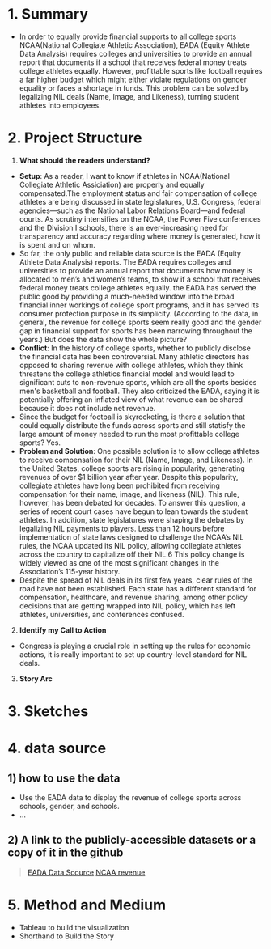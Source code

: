 # 1. Summary
- In order to equally provide financial supports to all college sports NCAA(National Collegiate Athletic Association), EADA (Equity Athlete Data Analysis) requires colleges and universities to provide an annual report that documents if a school that receives federal money treats college athletes equally. However, profittable sports like football requires a far higher budget which might either violate regulations on gender equality or faces a shortage in funds. This problem can be solved by legalizing NIL deals (Name, Image, and Likeness), turning student athletes into employees.


# 2. Project Structure
1) **What should the readers understand?**
  - **Setup**: As a reader, I want to know if athletes in NCAA(National Collegiate Athletic Assiciation) are properly and equally compensated.The employment status and fair compensation of college athletes are being discussed in state legislatures, U.S. Congress, federal agencies—such as the National Labor Relations Board—and federal courts. As scrutiny intensifies on the NCAA, the Power Five conferences and the Division I schools, there is an ever-increasing need for transparency and accuracy regarding where money is generated, how it is spent and on whom.
  - So far, the only public and reliable data source is the EADA (Equity Athlete Data Analysis) reports. The EADA requires colleges and universities to provide an annual report that documents how money is allocated to men’s and women’s teams, to show if a school that receives federal money treats college athletes equally. the EADA has served the public good by providing a much-needed window into the broad financial inner workings of college sport programs, and it has served its consumer protection purpose in its simplicity. (According to the data, in general, the revenue for college sports seem really good and the gender gap in financial support for sports has been narrowing throughout the years.) But does the data show the whole picture?
  - **Conflict**: In the history of college sports, whether to publicly disclose the financial data has been controversial. Many athletic directors has opposed to sharing revenue with college athletes, which they think threatens the college athletics financial model and would lead to significant cuts to non-revenue sports, which are all the sports besides men's basketball and football. They also criticized the EADA, saying it is potentially offering an inflated view of what revenue can be shared because it does not include net revenue. 
  - Since the budget for football is skyrocketing, is there a solution that could equally distribute the funds across sports and still statisfy the large amount of money needed to run the most profittable college sports? Yes. 
  - **Problem and Solution**: One possible solution is to allow college athletes to receive compensation for their NIL (Name, Image, and Likeness). In the United States, college sports are rising in popularity, generating revenues of over $1 billion year after year. Despite this popularity, collegiate athletes have long been prohibited from receiving compensation for their name, image, and likeness (NIL). This rule, however, has been debated for decades. To answer this question, a series of recent court cases have begun to lean towards the student athletes. In addition, state legislatures were shaping the debates by legalizing NIL payments to players. Less than 12 hours before implementation of state laws designed to challenge the NCAA’s NIL rules, the NCAA updated its NIL policy, allowing collegiate athletes across the country to capitalize off their NIL.6 This policy change is widely viewed as one of the most significant changes in the Association’s 115-year history.
  - Despite the spread of NIL deals in its first few years, clear rules of the road have not been established. Each state has a different standard for compensation, healthcare, and revenue sharing, among other policy decisions that are getting wrapped into NIL policy, which has left athletes, universities, and conferences confused.  

2) **Identify my Call to Action**
  - Congress is playing a crucial role in setting up the rules for economic actions, it is really important to set up country-level standard for NIL deals.

3) **Story Arc**


# 3. Sketches



# 4. data source
## 1) how to use the data
  - Use the EADA data to display the revenue of college sports across schools, gender, and schools.
  - ...

## 2) A link to the publicly-accessible datasets or a copy of it in the github
  > [EADA Data Scource](https://surveys.ope.ed.gov/athletics/#/)
  > [NCAA revenue](https://www.espn.com/college-sports/story/_/id/33201991/ncaa-earns-115-billion-2021-revenue-returns-normal)

# 5. Method and Medium
  - Tableau to build the visualization
  - Shorthand to Build the Story
